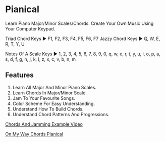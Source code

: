 # Pianical
Learn Piano Major/Minor Scales/Chords. Create Your Own Music Using Your Computer Keypad.

Triad Chord Keys ► F1, F2, F3, F4, F5, F6, F7
Jazzy Chord Keys ►  Q,  W,  E,  R,  T,  Y,  U

Notes Of A Scale Keys ► 1, 2, 3, 4, 5, 6, 7, 8, 9, 0, 
                        q, w, e, r, t, y, u, i, o, p,
                        a, s, d, f, g, h, j, k, l,
                        z, x, c, v, b, n, m
                        
## Features
1. Learn All Major And Minor Piano Scales.
2. Learn Chords In Major/Minor Scale.
3. Jam To Your Favourite Songs.
4. Color Scheme For Easy Understanding.
5. Understand How To Build Chords.
6. Understand Chord Patterns And Progressions.

[Chords And Jamming Example Video](https://www.youtube.com/watch?v=B0TjbzHoWek)

[On My Way Chords Pianical](https://www.youtube.com/watch?v=z89nB4Fn2t8)

